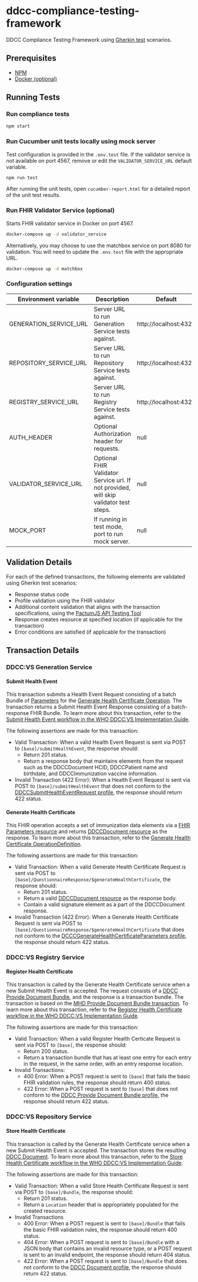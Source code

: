 # ddcc-compliance-testing-framework

DDCC Compliance Testing Framework using [Gherkin test](https://cucumber.io/docs/gherkin/) scenarios.

## Prerequisites

- [NPM](https://docs.npmjs.com)
- [Docker (optional)](https://docs.docker.com/get-docker/)

## Running Tests

### Run compliance tests

```sh
npm start
```

### Run Cucumber unit tests locally using mock server

Test configuration is provided in the `.env.test` file. If the validator service is not available on port 4567, remove or edit the `VALIDATOR_SERVICE_URL` default variable.

```sh
npm run test
```

After running the unit tests, open `cucumber-report.html` for a detailed report of the unit test results.

### Run FHIR Validator Service (optional)

Starts FHIR validator service in Docker on port 4567.

```sh
docker-compose up -d validator_service
```

Alternatively, you may choose to use the matchbox service on port 8080 for validation. You will need to update the `.env.test` file with the appropriate URL.

```sh
docker-compose up -d matchbox
```

### Configuration settings

| Environment variable   | Description                                                                           | Default               |
| ---------------------- | ------------------------------------------------------------------------------------- | --------------------- |
| GENERATION_SERVICE_URL | Server URL to run Generation Service tests against.                                   | http://localhost:4321 |
| REPOSITORY_SERVICE_URL | Server URL to run Repository Service tests against.                                   | http://localhost:4321 |
| REGISTRY_SERVICE_URL   | Server URL to run Registry Service tests against.                                     | http://localhost:4321 |
| AUTH_HEADER            | Optional Authorization header for requests.                                           | null                  |
| VALIDATOR_SERVICE_URL  | Optional FHIR Validator Service url. If not provided, will skip validator test steps. | null                  |
| MOCK_PORT              | If running in test mode, port to run mock server.                                     | null                  |

## Validation Details

For each of the defined transactions, the following elements are validated using Gherkin test scenarios:

- Response status code
- Profile validation using the FHIR validator
- Additional content validation that aligns with the transaction specifications, using the [PactumJS API Testing Tool](https://pactumjs.github.io/#/)
- Response creates resource at specified location (if applicable for the transaction)
- Error conditions are satisfied (if applicable for the transaction)

## Transaction Details

### DDCC:VS Generation Service

#### Submit Health Event

This transaction submits a Health Event Request consisting of a batch Bundle of [Parameters](https://worldhealthorganization.github.io/ddcc/StructureDefinition-DDCCGenerateHealthCertificateParameters.html) for the [Generate Health Certificate Operation](https://worldhealthorganization.github.io/ddcc/OperationDefinition-DDCC-QuestionnaireResponse-generateHealthCertificate.html). The transaction returns a Submit Health Event Response consisting of a batch-response FHIR Bundle. To learn more about this transaction, refer to the [Submit Health Event workflow in the WHO DDCC:VS Implementation Guide](https://worldhealthorganization.github.io/ddcc/transactions.html#submit-health-event).

The following assertions are made for this transaction:

- Valid Transaction: When a valid Health Event Request is sent via POST to `[base]/submitHealthEvent`, the response should:
  - Return 201 status.
  - Return a response body that maintains elements from the request such as the DDCCDocument HCID, DDCCPatient name and birthdate, and DDCCImmunization vaccine information.
- Invalid Transaction (422 Error): When a Health Event Request is sent via POST to `[base]/submitHealthEvent` that does not conform to the [DDCCSubmitHealthEventRequest profile](https://worldhealthorganization.github.io/ddcc/StructureDefinition-DDCCSubmitHealthEventRequest.html), the response should return 422 status.

#### Generate Health Certificate

This FHIR operation accepts a set of immunization data elements via a [FHIR Parameters resource](https://worldhealthorganization.github.io/ddcc/StructureDefinition-DDCCGenerateHealthCertificateParameters.html) and returns [DDCCDocument resource](https://worldhealthorganization.github.io/ddcc/StructureDefinition-DDCCDocument.html) as the response.
To learn more about this transaction, refer to the [Generate Health Certificate OperationDefinition](https://worldhealthorganization.github.io/ddcc/OperationDefinition-DDCC-QuestionnaireResponse-generateHealthCertificate.html).

The following assertions are made for this transaction:

- Valid Transaction: When a valid Generate Health Certificate Request is sent via POST to `[base]/QuestionnaireResponse/$generateHealthCertificate`, the response should:
  - Return 201 status.
  - Return a valid [DDCCDocument resource](https://worldhealthorganization.github.io/ddcc/StructureDefinition-DDCCDocument.html) as the response body.
  - Contain a valid signature element as a part of the DDCCDocument response.
- Invalid Transaction (422 Error): When a Generate Health Certificate Request is sent via POST to `[base]/QuestionnaireResponse/$generateHealthCertificate` that does not conform to the [DCCCGenerateHealthCertificateParameters profile](https://worldhealthorganization.github.io/ddcc/StructureDefinition-DDCCGenerateHealthCertificateParameters.html), the response should return 422 status.

### DDCC:VS Registry Service

#### Register Health Certificate

This transaction is called by the Generate Health Certificate service when a new Submit Health Event is accepted. The request consists of a [DDCC Provide Document Bundle](https://worldhealthorganization.github.io/ddcc/StructureDefinition-DDCCProvideDocumentBundle.html), and the response is a transaction bundle. The transaction is based on the [MHD Provide Document Bundle transaction](https://profiles.ihe.net/ITI/MHD/ITI-65.html#2365412-message-semantics). To learn more about this transaction, refer to the [Register Health Certificate workflow in the WHO DDCC:VS Implementation Guide](https://worldhealthorganization.github.io/ddcc/transactions.html#register-health-certificate).

The following assertions are made for this transaction:

- Valid Transaction: When a valid Register Health Certicate Request is sent via POST to `[base]`, the response should:
  - Return 200 status.
  - Return a transaction bundle that has at least one entry for each entry in the request, in the same order, with an entry response location.
- Invalid Transactions:
  - 400 Error: When a POST request is sent to `[base]` that fails the basic FHIR validation rules, the response should return 400 status.
  - 422 Error: When a POST request is sent to `[base]` that does not conform to the [DDCC Provide Document Bundle profile](https://worldhealthorganization.github.io/ddcc/StructureDefinition-DDCCProvideDocumentBundle.html), the response should return 422 status.

### DDCC:VS Repository Service

#### Store Health Certificate

This transaction is called by the Generate Health Certificate service when a new Submit Health Event is accepted. The transaction stores the resulting [DDCC Document](https://worldhealthorganization.github.io/ddcc/StructureDefinition-DDCCDocument.html). To learn more about this transaction, refer to the [Store Health Certificate workflow in the WHO DDCC:VS Implementation Guide](https://worldhealthorganization.github.io/ddcc/transactions.html#store-health-certificate).

The following assertions are made for this transaction:

- Valid Transaction: When a valid Store Health Certificate Request is sent via POST to `[base]/Bundle`, the response should:
  - Return 201 status.
  - Return a `Location` header that is appropriately populated for the created resource.
- Invalid Transactions
  - 400 Error: When a POST request is sent to `[base]/Bundle` that fails the basic FHIR validation rules, the response should return 400 status.
  - 404 Error: When a POST request is sent to `[base]/Bundle` with a JSON body that contains an invalid resource type, or a POST request is sent to an invalid endpoint, the response should return 404 status.
  - 422 Error: When a POST request is sent to `[base]/Bundle` that does not conform to the [DDCC Document profile](https://worldhealthorganization.github.io/ddcc/StructureDefinition-DDCCDocument.html), the response should return 422 status.
